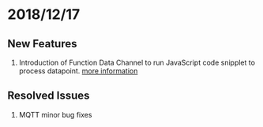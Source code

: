 # 2018/12/17

## New Features
1. Introduction of Function Data Channel to run JavaScript code snipplet to process datapoint. [more information](../tutorial/function_data_channel_tutorial)

## Resolved Issues
1. MQTT minor bug fixes
